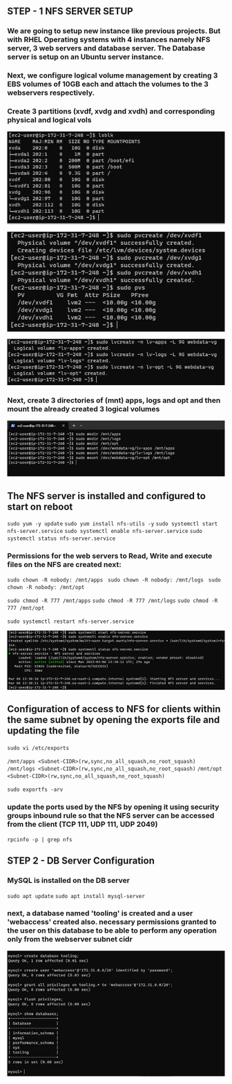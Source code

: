 ## STEP - 1 NFS SERVER SETUP

### We are going to setup new instance like previous projects. But with RHEL Operating systems with 4 instances namely NFS server, 3 web servers and database server. The Database server is setup on an Ubuntu server instance.

### Next, we configure logical volume management by creating 3 EBS volumes of 10GB each and attach the volumes to the 3 webservers respectively. 

### Create 3 partitions (xvdf, xvdg and xvdh) and corresponding physical and logical vols 
![partitions](/images/3partitions.PNG)

![phy vols](/images/physcialvols.PNG)

![log vols](/images/3logicalvols.PNG)

### Next, create 3 directories of (mnt) apps, logs and opt and then mount the already created 3 logical volumes

![mount](/images/mountpts.PNG)

## The NFS server is installed and configured to start on reboot
`sudo yum -y update`
`sudo yum install nfs-utils -y`
`sudo systemctl start nfs-server.service`
`sudo systemctl enable nfs-server.service`
`sudo systemctl status nfs-server.service`

### Permissions for the web servers to Read, Write and execute files on the NFS are created next:
`sudo chown -R nobody: /mnt/apps `
`sudo chown -R nobody: /mnt/logs `
`sudo chown -R nobody: /mnt/opt `

`sudo chmod -R 777 /mnt/apps`
`sudo chmod -R 777 /mnt/logs`
`sudo chmod -R 777 /mnt/opt`

`sudo systemctl restart nfs-server.service`

![nfs run](/images/nfs-runn.PNG)

## Configuration of access to NFS for clients within the same subnet by opening the exports file and updating the file
`sudo vi /etc/exports`

`/mnt/apps <Subnet-CIDR>(rw,sync,no_all_squash,no_root_squash)`
`/mnt/logs <Subnet-CIDR>(rw,sync,no_all_squash,no_root_squash)`
`/mnt/opt <Subnet-CIDR>(rw,sync,no_all_squash,no_root_squash)`

`sudo exportfs -arv`

### update the ports used by the NFS by opening it using security groups inbound rule so that the NFS server can be accessed from the client (TCP 111, UDP 111, UDP 2049)
`rpcinfo -p | grep nfs`

## STEP 2 - DB Server Configuration

### MySQL is installed on the DB server 
`sudo apt update`
`sudo apt install mysql-server`

### next, a database named 'tooling' is created and a user 'webaccess' created also. necessary permissions granted to the user on this database to be able to perform any operation only from the webserver subnet cidr

![nfs run](/images/dbcreate.PNG)
